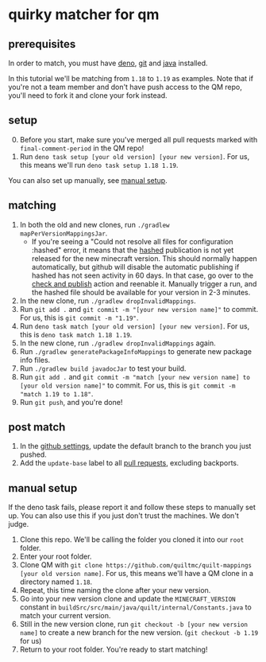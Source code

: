 # quirky matcher for qm

## prerequisites

In order to match, you must have [deno](https://deno.com/manual/getting_started/installation), [git](https://git-scm.com/downloads) and [java](https://adoptium.net/temurin/releases/) installed.

In this tutorial we'll be matching from `1.18` to `1.19` as examples. Note that if you're not a team member and don't have push access to the QM repo, you'll need to fork it and clone your fork instead.

## setup

0. Before you start, make sure you've merged all pull requests marked with `final-comment-period` in the QM repo!
1. Run `deno task setup [your old version] [your new version]`. For us, this means we'll run `deno task setup 1.18 1.19`.

You can also set up manually, see [manual setup](#manual-setup).

## matching

1. In both the old and new clones, run `./gradlew mapPerVersionMappingsJar`.
   - If you're seeing a "Could not resolve all files for configuration :hashed" error, it means that the [hashed](https://github.com/QuiltMC/mappings-hasher) publication is not yet released for the new minecraft version. This should normally happen automatically, but github will disable the automatic publishing if hashed has not seen activity in 60 days. In that case, go over to the [check and publish](https://github.com/QuiltMC/mappings-hasher/actions/workflows/check-and-publish.yml) action and reenable it. Manually trigger a run, and the hashed file should be available for your version in 2-3 minutes.
3. In the new clone, run `./gradlew dropInvalidMappings`.
4. Run `git add .` and `git commit -m "[your new version name]"` to commit. For us, this is `git commit -m "1.19"`.
5. Run `deno task match [your old version] [your new version]`. For us, this is `deno task match 1.18 1.19`.
6. In the new clone, run `./gradlew dropInvalidMappings` again.
7. Run `./gradlew generatePackageInfoMappings` to generate new package info files.
8. Run `./gradlew build javadocJar` to test your build.
9. Run `git add .` and `git commit -m "match [your new version name] to [your old version name]"` to commit. For us, this is `git commit -m "match 1.19 to 1.18"`.
10. Run `git push`, and you're done!

## post match

1. In the [github settings](https://github.com/QuiltMC/quilt-mappings/settings), update the default branch to the branch you just pushed.
2. Add the `update-base` label to all [pull requests](https://github.com/QuiltMC/quilt-mappings/pulls), excluding backports.

## manual setup

If the deno task fails, please report it and follow these steps to manually set up. You can also use this if you just don't trust the machines. We don't judge.

1. Clone this repo. We'll be calling the folder you cloned it into our `root` folder.
2. Enter your root folder.
3. Clone QM with `git clone https://github.com/quiltmc/quilt-mappings [your old version name]`. For us, this means we'll have a QM clone in a directory named `1.18`.
4. Repeat, this time naming the clone after your new version.
5. Go into your new version clone and update the `MINECRAFT_VERSION` constant in `buildSrc/src/main/java/quilt/internal/Constants.java` to match your current version.
6. Still in the new version clone, run `git checkout -b [your new version name]` to create a new branch for the new version. (`git checkout -b 1.19` for us)
7. Return to your root folder. You're ready to start matching!
